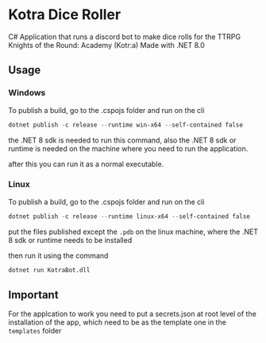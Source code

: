 # Kotra Dice Roller 

C# Application that runs a discord bot to make dice rolls for the TTRPG Knights of the Round: Academy (Kotr:a)
Made with .NET 8.0

## Usage 
### Windows

To publish a build, go to the .cspojs folder and run on the cli

```ps1
dotnet publish -c release --runtime win-x64 --self-contained false

```
the .NET 8 sdk is needed to run this command, also the .NET 8 sdk or runtime is needed on the machine where you need to run the application.

after this you can run it as a normal executable.

### Linux

To publish a build, go to the .cspojs folder and run on the cli

```ps1
dotnet publish -c release --runtime linux-x64 --self-contained false

```

put the files published except the `.pdb` on the linux machine, where the .NET 8 sdk or runtime needs to be installed

then run it using the command 

```bash
dotnet run KotraBot.dll
```

## Important
For the applcation to work you need to put a secrets.json at root level of the installation of the app, which need to be as the template one in the `templates` folder 
